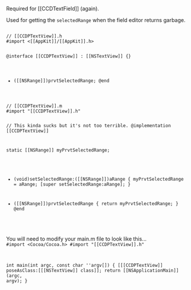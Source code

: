 Required for [[CCDTextField]] (again).

Used for getting the <code>selectedRange</code> when the field editor returns garbage.

<code>
// [[CCDPTextView]].h
#import <[[AppKit]]/[[AppKit]].h>

@interface [[CCDPTextView]] : [[NSTextView]] {}
- ([[NSRange]])prvtSelectedRange;
@end
</code>

<code>
// [[CCDPTextView]].m
#import "[[CCDPTextView]].h"

// This kinda sucks but it's not too terrible.
@implementation [[CCDPTextView]]

static [[NSRange]] myPrvtSelectedRange;

- (void)setSelectedRange:([[NSRange]])aRange
{
    myPrvtSelectedRange = aRange;
    [super setSelectedRange:aRange];
}

- ([[NSRange]])prvtSelectedRange
{
    return myPrvtSelectedRange;
}
@end
</code>


You will need to modify your main.m file to look like this...
<code>
#import <Cocoa/Cocoa.h>
#import "[[CCDPTextView]].h"

int main(int argc, const char ''argv[])
{
    [[[CCDPTextView]] poseAsClass:[[[NSTextView]] class]];
    return [[NSApplicationMain]](argc, argv);
}
</code>